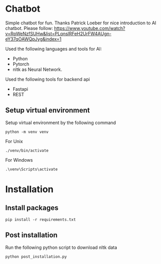 # Chatbot
Simple chatbot for fun. Thanks Patrick Loeber for nice introduction to AI chatbot. 
Please follow: https://www.youtube.com/watch?v=RpWeNzfSUHw&list=PLqnslRFeH2UrFW4AUgn-eY37qOAWQpJyg&index=1

Used the following languages and tools for AI:
- Python
- Pytorch 
- nltk as Neural Network.

Used the following tools for backend api
- Fastapi
- REST

## Setup virtual environment
Setup virtual environment by the following command
```commandline
python -m venv venv
```

For Unix
```
./venv/bin/activate
```

For Windows
```
.\venv\Scripts\activate
```

# Installation

## Install packages
```commandline
pip install -r requirements.txt
```

## Post installation
Run the following python script to download nltk data
```commandline
python post_installation.py
```

